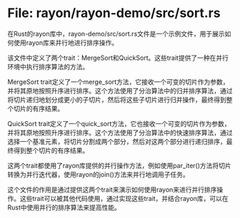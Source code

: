 # File: rayon/rayon-demo/src/sort.rs

在Rust的rayon库中，rayon-demo/src/sort.rs文件是一个示例文件，用于展示如何使用rayon库来并行地进行排序操作。

该文件中定义了两个trait：MergeSort和QuickSort。这些trait提供了一种在并行环境中执行排序算法的方法。

MergeSort trait定义了一个merge_sort方法，它接收一个可变的切片作为参数，并将其原地按照升序进行排序。这个方法使用了分治算法中的归并排序算法，通过将切片递归地划分成更小的子切片，然后将这些子切片进行归并操作，最终得到整个切片的有序结果。

QuickSort trait定义了一个quick_sort方法，它也接收一个可变的切片作为参数，并将其原地按照升序进行排序。这个方法使用了分治算法中的快速排序算法，通过选择一个基准元素，将切片分割成两个部分，然后对这两个部分进行递归排序，最终得到整个切片的有序结果。

这两个trait都使用了rayon库提供的并行操作方法，例如使用par_iter()方法将切片转换为并行迭代器，使用rayon的join()方法来并行地调用子任务。

这个文件的作用是通过提供这两个trait来演示如何使用rayon来进行并行排序操作。这些trait可以被其他代码使用，通过实现这些trait，并结合rayon库，可以在Rust中使用并行的排序算法来提高性能。

